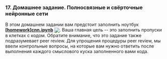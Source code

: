 ### 17. Домашнее задание. Полносвязные и свёрточные нейронные сети

В этом домашнем задании вам предстоит заполнить ноутбук [**[homework]cnn.ipynb**](./[homework]dense_and_convolutional_nn.ipynb) [<img src="https://colab.research.google.com/assets/colab-badge.svg" align="center">](https://colab.research.google.com/drive/19x6IAzBbufIMhN_SeUGTq_iPoTBq9-uE). Ваша главная цель -- это заполнить пропуски в клетках с кодом. Обратите внимание, что это задание также подразумевает peer review. Для упрощения процедуры peer review, мы ввели контрольные вопросы, на которые вам нужно ответить после выполнения каждого смыслового куска заполненного вами кода. 
